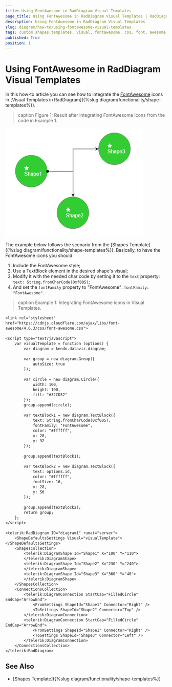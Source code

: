 ```yaml
---
title: Using FontAwesome in RadDiagram Visual Templates
page_title: Using FontAwesome in RadDiagram Visual Templates | RadDiagram for ASP.NET AJAX Documentation
description: Using FontAwesome in RadDiagram Visual Templates
slug: diagram/how-to/using-fontawesome-visual-templates
tags: custom,shapes,templates, visual, fontawesome, css, font, awesome
published: True
position: 1
---
```


# Using FontAwesome in RadDiagram Visual Templates

In this how-to article you can see how to integrate the [FontAwesome](http://fontawesome.io/) icons in [Visual Templates in RadDiagram]({%slug diagram/functionality/shape-templates%}). 

>caption Figure 1: Result after integrating FontAwesome icons from the code in Example 1.

![](images/fontawesome-integration.png)


The example below follows the scenario from the [Shapes Template]({%slug diagram/functionality/shape-templates%}). Basically, to have the FontAwesome icons you should:

1. Include the FontAwesome style;
1. Use a TextBlock element in the desired shape's visual;
1. Modify it with the needed char code by setting it to the `text` property: `text: String.fromCharCode(0xf005)`;
1. And set the `fontFamily` property to "FontAwesome": `fontFamily: "FontAwesome"`.

>caption Example 1: Integrating FontAwesome icons in Visual Templates.

````ASP.NET
<link rel="stylesheet" href="https://cdnjs.cloudflare.com/ajax/libs/font-awesome/4.6.3/css/font-awesome.css">

<script type="text/javascript">
    var visualTemplate = function (options) {
        var diagram = kendo.dataviz.diagram;

        var group = new diagram.Group({
            autoSize: true
        });

        var circle = new diagram.Circle({
            width: 100,
            height: 100,
            fill: "#32CD32"
        });
        group.append(circle);

        var textBlock1 = new diagram.TextBlock({
            text: String.fromCharCode(0xf005),
            fontFamily: "FontAwesome",
            color: "#ffffff",
            x: 28,
            y: 32
        });

        group.append(textBlock1);

        var textBlock2 = new diagram.TextBlock({
            text: options.id,
            color: "#ffffff",
            fontSize: 16,
            x: 28,
            y: 50
        });

        group.append(textBlock2);
        return group;
    };
</script>

<telerik:RadDiagram ID="diagram1" runat="server">
    <ShapeDefaultsSettings Visual="visualTemplate"></ShapeDefaultsSettings>
    <ShapesCollection>
        <telerik:DiagramShape Id="Shape1" X="100" Y="110">
        </telerik:DiagramShape>
        <telerik:DiagramShape Id="Shape2" X="230" Y="240">
        </telerik:DiagramShape>
        <telerik:DiagramShape Id="Shape3" X="360" Y="40">
        </telerik:DiagramShape>
    </ShapesCollection>
    <ConnectionsCollection>
        <telerik:DiagramConnection StartCap="FilledCircle" EndCap="ArrowEnd">
            <FromSettings ShapeId="Shape1" Connector="Right" />
            <ToSettings ShapeId="Shape2" Connector="Top" />
        </telerik:DiagramConnection>
        <telerik:DiagramConnection StartCap="FilledCircle" EndCap="ArrowEnd">
            <FromSettings ShapeId="Shape1" Connector="Right" />
            <ToSettings ShapeId="Shape3" Connector="Left" />
        </telerik:DiagramConnection>
    </ConnectionsCollection>
</telerik:RadDiagram>
````

## See Also 

* [Shapes Template]({%slug diagram/functionality/shape-templates%})